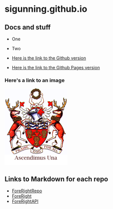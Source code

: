 # sigunning.github.io

## Docs and stuff

* One
* Two

* [Here is the link to the Github version](https://github.com/nicolas-van/easy-markdown-to-github-pages)
* [Here is the link to the Github Pages version](https://nicolas-van.github.io/easy-markdown-to-github-pages/)


### Here's a link to an image
![](./logo.gif)

## Links to Markdown for each repo


* [ForeRightRepo](./ForeRight/README.md)
* [ForeRight](./Repos/ForeRight/README.md)
* [ForeRightAPI](./Repos/ForeRightAPI/README.md)
